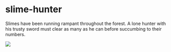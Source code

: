 # slime-hunter
Slimes have been running rampant throughout the forest. A lone hunter with his trusty sword must clear as many as he can before succumbing to their numbers.

![](https://github.com/hylu-dev/slime-hunter/blob/main/slime_hunter_demo.gif)
